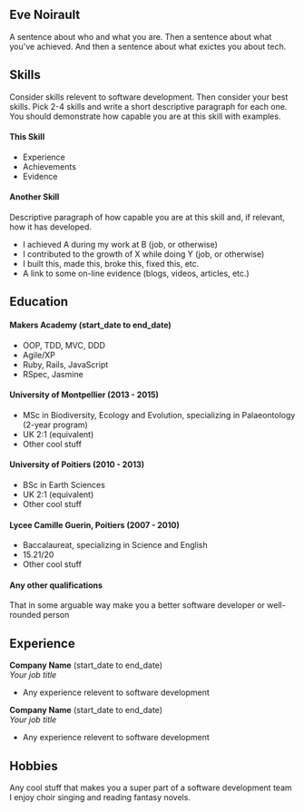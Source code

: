 ## Eve Noirault

A sentence about who and what you are. Then a sentence about what you've achieved. And then a sentence about what exictes you about tech.



## Skills

Consider skills relevent to software development. Then consider your best skills. Pick 2-4 skills and write a short descriptive paragraph for each one. You should demonstrate how capable you are at this skill with examples.

#### This Skill

- Experience
- Achievements
- Evidence

#### Another Skill

Descriptive paragraph of how capable you are at this skill and, if relevant, how it has developed.

- I achieved A during my work at B (job, or otherwise)
- I contributed to the growth of X while doing Y (job, or otherwise)
- I built this, made this, broke this, fixed this, etc.
- A link to some on-line evidence (blogs, videos, articles, etc.)

## Education

#### Makers Academy (start_date to end_date)

- OOP, TDD, MVC, DDD
- Agile/XP
- Ruby, Rails, JavaScript
- RSpec, Jasmine

#### University of Montpellier (2013 - 2015)

- MSc in Biodiversity, Ecology and Evolution, specializing in Palaeontology (2-year program)
- UK 2:1 (equivalent)
- Other cool stuff

#### University of Poitiers (2010 - 2013)

- BSc in Earth Sciences
- UK 2:1 (equivalent)
- Other cool stuff

#### Lycee Camille Guerin, Poitiers (2007 - 2010)

- Baccalaureat, specializing in Science and English
- 15.21/20 
- Other cool stuff

#### Any other qualifications

That in some arguable way make you a better software developer or well-rounded person

## Experience

**Company Name** (start_date to end_date)    
*Your job title*  
- Any experience relevent to software development

**Company Name** (start_date to end_date)   
*Your job title*  
- Any experience relevent to software development

## Hobbies

Any cool stuff that makes you a super part of a software development team
I enjoy choir singing and reading fantasy novels.